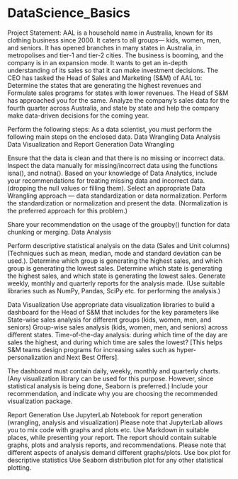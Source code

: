 # DataScience_Basics

Project Statement:
AAL is a household name in Australia, known for its clothing business since 2000. It caters to all groups— kids, women, men, and seniors. It has opened branches in many states in Australia, in metropolises and tier-1 and tier-2 cities. 
The business is booming, and the company is in an expansion mode. It wants to get an in-depth understanding of its sales so that it can make investment decisions. The CEO has tasked the Head of Sales and Marketing (S&M) of AAL to:
Determine the states that are generating the highest revenues and
Formulate sales programs for states with lower revenues. The Head of S&M has approached you for the same.
Analyze the company’s sales data for the fourth quarter across Australia, and state by state and help the company make data-driven decisions for the coming year. 

Perform the following steps:
As a data scientist, you must perform the following main steps on the enclosed data.
Data Wrangling
Data Analysis
Data Visualization and
Report Generation
Data Wrangling


Ensure that the data is clean and that there is no missing or incorrect data. 
Inspect the data manually for missing/incorrect data using the functions isna(), and notna().
Based on your knowledge of Data Analytics, include your recommendations for treating missing data and incorrect data. (dropping the null values or filling them).
Select an appropriate Data Wrangling approach —  data standardization or data normalization. Perform the standardization or normalization and present the data. (Normalization is the preferred approach for this problem.)

Share your recommendation on the usage of the groupby() function for data chunking or merging.
Data Analysis

Perform descriptive statistical analysis on the data (Sales and Unit columns) (Techniques such as mean, median, mode and standard deviation can be used.). 
Determine which group is generating the highest sales, and which group is generating the lowest sales.
Determine which state is generating the highest sales, and which state is generating the lowest sales.
Generate weekly, monthly and quarterly reports for the analysis made.
(Use suitable libraries such as NumPy, Pandas, SciPy etc. for performing the analysis.)

Data Visualization
Use appropriate data visualization libraries to build a dashboard for the Head of S&M that includes for the key parameters like 
State-wise sales analysis for different groups (kids, women, men, and seniors) 
Group-wise sales analysis (kids, women, men, and seniors) across different states.
Time-of-the-day analysis: during which time of the day are sales the highest, and during which time are sales the lowest? [This helps S&M teams design programs for increasing sales such as hyper-personalization and Next Best Offers].

The dashboard must contain daily, weekly, monthly and quarterly charts.
 (Any visualization library can be used for this purpose. However, since statistical analysis is being done, Seaborn is preferred.)
Include your recommendation, and indicate why you are choosing the recommended visualization package.

Report Generation 
Use JupyterLab Notebook for report generation (wrangling, analysis and visualization) Please note that JupyterLab allows you to mix code with graphs and plots etc.
Use Markdown in suitable places, while presenting your report. 
The report should contain suitable graphs, plots and analysis reports, and recommendations. Please note that different aspects of analysis demand different graphs/plots. 
Use box plot for descriptive statistics
Use Seaborn distribution plot for any other statistical plotting.
